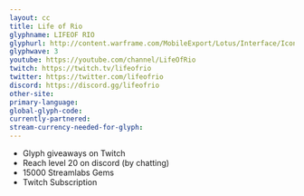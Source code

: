 ```yaml
---
layout: cc
title: Life of Rio
glyphname: LIFEOF RIO
glyphurl: http://content.warframe.com/MobileExport/Lotus/Interface/Icons/Player/ContentCreators/LifeOfRio.png
glyphwave: 3
youtube: https://youtube.com/channel/LifeOfRio
twitch: https://twitch.tv/lifeofrio
twitter: https://twitter.com/lifeofrio
discord: https://discord.gg/lifeofrio
other-site: 
primary-language: 
global-glyph-code: 
currently-partnered: 
stream-currency-needed-for-glyph: 
---
```

* Glyph giveaways on Twitch
* Reach level 20 on discord (by chatting)
* 15000 Streamlabs Gems
* Twitch Subscription
